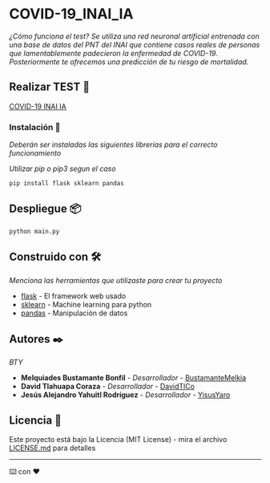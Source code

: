 # COVID-19_INAI_IA

_¿Cómo funciona el test? Se utiliza una red neuronal artificial entrenada con una base de datos del PNT del INAI que contiene casos reales de personas que lamentablemente padecieron la enfermedad de COVID-19. Posteriormente te ofrecemos una predicción de tu riesgo de mortalidad._

## Realizar TEST 🚀

[COVID-19 INAI IA](https://yisusyaro-covid-19-inai-ia.zeet.app/)

### Instalación 🔧

_Deberán ser instaladas las siguientes librerías para el correcto funcionamiento_

_Utilizar pip o pip3 segun el caso_

```
pip install flask sklearn pandas
```

## Despliegue 📦

```
python main.py
```

## Construido con 🛠️

_Menciona las herramientas que utilizaste para crear tu proyecto_

* [flask](https://flask.palletsprojects.com/en/2.0.x/) - El framework web usado
* [sklearn](https://scikit-learn.org/stable/) - Machine learning para python
* [pandas](https://pandas.pydata.org/) - Manipulación de datos


## Autores ✒️

_BTY_

* **Melquiades Bustamante Bonfil** - *Desarrollador* - [BustamanteMelkia](https://github.com/BustamanteMelkia)
* **David Tlahuapa Coraza** - *Desarrollador* - [DavidTlCo](https://github.com/DavidTlCo)
* **Jesús Alejandro Yahuitl Rodríguez** - *Desarrollador* - [YisusYaro](https://github.com/YisusYaro/)


## Licencia 📄

Este proyecto está bajo la Licencia (MIT License) - mira el archivo [LICENSE.md](LICENSE) para detalles

---
⌨️ con ❤️
